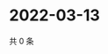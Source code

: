 # 2022-03-13

共 0 条

<!-- BEGIN WEIBO -->
<!-- 最后更新时间 Sun Mar 13 2022 23:00:59 GMT+0800 (China Standard Time) -->

<!-- END WEIBO -->
